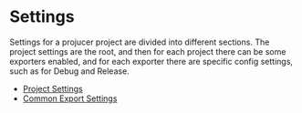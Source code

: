 # Settings #

Settings for a projucer project are divided into different sections.
The project settings are the  root, and then for each project there
can be some exporters enabled, and for each exporter there are specific
config settings, such as for Debug and Release.

* [Project Settings](project_settings.md)
* [Common Export Settings](export_settings.md)
